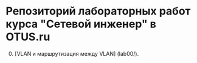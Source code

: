 # Репозиторий лабораторных работ курса "Сетевой инженер" в OTUS.ru
0. [VLAN и маршрутизация между VLAN] (lab00/).

